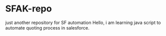 # SFAK-repo
just another repository for SF automation
Hello, i am learning java script to automate quoting process in salesforce.
